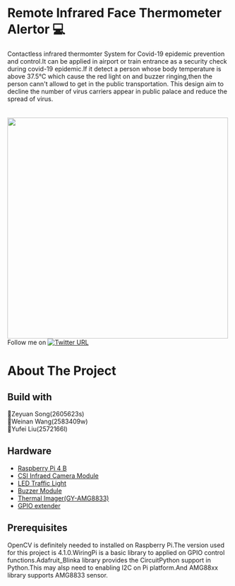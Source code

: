 # Remote Infrared Face Thermometer Alertor :computer:
Contactless infrared thermomter System for Covid-19 epidemic prevention and control.It can be applied in airport or train entrance as a security check during covid-19 epidemic.If it detect a person whose body temperature is above 37.5℃ which cause the red light on and buzzer ringing,then the person cann't allowd to get in the public transportation. This design aim to decline the number of virus carriers appear in public palace and reduce the spread of virus.<br> 
<br>
<br>
<img src="https://github.com/zeyuan-song0204/Remote-infrared-thermometer-/blob/main/image_forder/final device.jpg" width="500" height="500"/><br>
Follow me on [![Twitter URL](http://i.imgur.com/tXSoThF.png)](https://twitter.com/Leon83677052)
# About The Project
## Build with
:running:Zeyuan Song(2605623s)<br>:running:Weinan Wang(2583409w)<br>:running:Yufei Liu(2572166l)
## Hardware
- [Raspberry Pi 4 B](https://www.amazon.co.uk/gp/product/B07WKKS471/ref=ppx_yo_dt_b_asin_title_o01_s00?ie=UTF8&psc=1)
- [CSI Infraed Camera Module](https://www.amazon.co.uk/gp/product/B071718FDK/ref=ppx_yo_dt_b_asin_title_o00_s00?ie=UTF8&psc=1)
- [LED Traffic Light](https://www.amazon.co.uk/SHANG-JUN-assemble-Electronic-Building-r-d-u-i-n/dp/B08QM5ST11/ref=sr_1_12?dchild=1&keywords=led+traffic+light+module&qid=1613447804&sr=8-12)
- [Buzzer Module](https://www.amazon.co.uk/Keyestudio-Active-KS-018-Arduino-Raspberry/dp/B077K9BFZM/ref=sr_1_3?dchild=1&keywords=raspberry+pi+buzzer&qid=1613448001&sr=8-3)
- [Thermal Imager(GY-AMG8833)](https://www.amazon.co.uk/ICQUANZX-GY-AMG8833-Infrared-Thermal-Temperature/dp/B07Z21K8YC/ref=sr_1_3?dchild=1&keywords=AMG8833&qid=1613448066&sr=8-3)
- [GPIO extender](https://www.amazon.co.uk/WINGONEER%C2%AE-Breakout-Expansion-Ribbon-Raspberry/dp/B01N562X2P/ref=sr_1_3?crid=6J10DRP2SKJH&dchild=1&keywords=raspberry+pi+gpio+extender&qid=1613447926&sprefix=raspberry+pi+gpio%2Caps%2C152&sr=8-3)
## Prerequisites
OpenCV is definitely needed to installed on Raspberry Pi.The version used for this project is 4.1.0.WiringPi is a basic library to applied on GPIO control functions.Adafruit_Blinka library provides the CircuitPython support in Python.This may alsp need to enabling I2C on Pi platform.And AMG88xx library supports AMG8833 sensor.<br>




